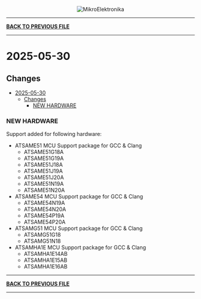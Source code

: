 <p align="center">
  <img src="http://www.mikroe.com/img/designs/beta/logo_small.png?raw=true" alt="MikroElektronika"/>
</p>

---

**[BACK TO PREVIOUS FILE](../changelog.md)**

---

# 2025-05-30

## Changes

- [2025-05-30](#2025-05-30)
  - [Changes](#changes)
    - [NEW HARDWARE](#new-hardware)

### NEW HARDWARE

Support added for following hardware:

+ ATSAME51 MCU Support package for GCC & Clang
  + ATSAME51G18A
  + ATSAME51G19A
  + ATSAME51J18A
  + ATSAME51J19A
  + ATSAME51J20A
  + ATSAME51N19A
  + ATSAME51N20A
+ ATSAME54 MCU Support package for GCC & Clang
  + ATSAME54N19A
  + ATSAME54N20A
  + ATSAME54P19A
  + ATSAME54P20A
+ ATSAMG51 MCU Support package for GCC & Clang
  + ATSAMG51G18
  + ATSAMG51N18
+ ATSAMHA1E MCU Support package for GCC & Clang
  + ATSAMHA1E14AB
  + ATSAMHA1E15AB
  + ATSAMHA1E16AB

---

**[BACK TO PREVIOUS FILE](../changelog.md)**

---
